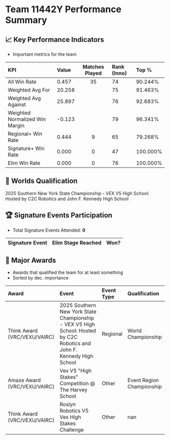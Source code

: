 # Team 11442Y Performance Summary

## 📈 Key Performance Indicators
- Important metrics for the team

| KPI | Value | Matches Played | Rank (Inno) | Top % |
|:---|:-----|:--------------:|:----|:-----|
| All Win Rate | 0.457 | 35 | 74 | 90.244% |
| Weighted Avg For | 20.258 |  | 75 | 91.463% |
| Weighted Avg Against | 25.897 |  | 76 | 92.683% |
| Weighted Normalized Win Margin | -0.123 |  | 79 | 96.341% |
| Regional+ Win Rate | 0.444 | 9 | 65 | 79.268% |
| Signature+ Win Rate | 0.000 | 0 | 47 | 100.000% |
| Elim Win Rate | 0.000 | 0 | 76 | 100.000% |


## 🎯 Worlds Qualification
2025 Southern New York State Championship - VEX V5 High School: Hosted by C2C Robotics and John F. Kennedy High School

## 🏆 Signature Events Participation
- Total Signature Events Attended: **0**

| Signature Event | Elim Stage Reached | Won? |
|:----------------|:-------------------|:----|


## 🥇 Major Awards
- Awards that qualified the team for at least something
- Sorted by dec. importance

| Award | Event | Event Type | Qualification |
|:------|:------|:-----------|:--------------|
| Think Award (VRC/VEXU/VAIRC) | 2025 Southern New York State Championship - VEX V5 High School: Hosted by C2C Robotics and John F. Kennedy High School | Regional | World Championship |
| Amaze Award (VRC/VEXU/VAIRC) | Vex V5 "High Stakes" Competition @ The Harvey School | Other | Event Region Championship |
| Think Award (VRC/VEXU/VAIRC) | Roslyn Robotics V5 Vex High Stakes Challenge | Other | nan |

